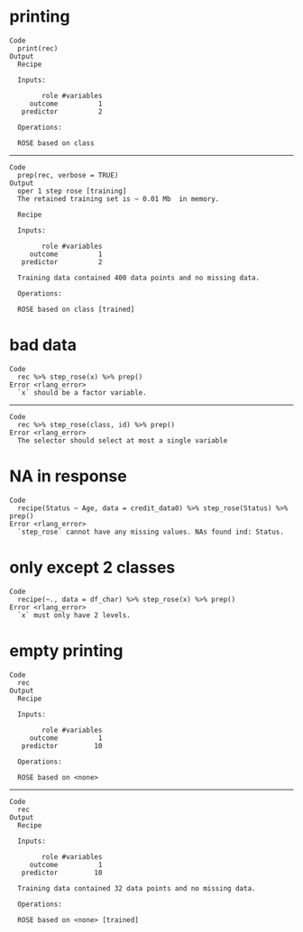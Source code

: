 # printing

    Code
      print(rec)
    Output
      Recipe
      
      Inputs:
      
            role #variables
         outcome          1
       predictor          2
      
      Operations:
      
      ROSE based on class

---

    Code
      prep(rec, verbose = TRUE)
    Output
      oper 1 step rose [training] 
      The retained training set is ~ 0.01 Mb  in memory.
      
      Recipe
      
      Inputs:
      
            role #variables
         outcome          1
       predictor          2
      
      Training data contained 400 data points and no missing data.
      
      Operations:
      
      ROSE based on class [trained]

# bad data

    Code
      rec %>% step_rose(x) %>% prep()
    Error <rlang_error>
      `x` should be a factor variable.

---

    Code
      rec %>% step_rose(class, id) %>% prep()
    Error <rlang_error>
      The selector should select at most a single variable

# NA in response

    Code
      recipe(Status ~ Age, data = credit_data0) %>% step_rose(Status) %>% prep()
    Error <rlang_error>
      `step_rose` cannot have any missing values. NAs found ind: Status.

# only except 2 classes

    Code
      recipe(~., data = df_char) %>% step_rose(x) %>% prep()
    Error <rlang_error>
      `x` must only have 2 levels.

# empty printing

    Code
      rec
    Output
      Recipe
      
      Inputs:
      
            role #variables
         outcome          1
       predictor         10
      
      Operations:
      
      ROSE based on <none>

---

    Code
      rec
    Output
      Recipe
      
      Inputs:
      
            role #variables
         outcome          1
       predictor         10
      
      Training data contained 32 data points and no missing data.
      
      Operations:
      
      ROSE based on <none> [trained]

